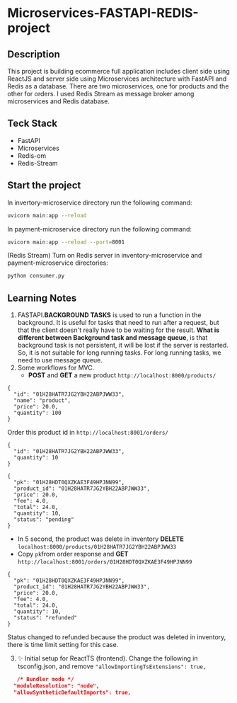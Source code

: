 # Microservices-FASTAPI-REDIS-project

## Description

This project is building ecommerce full application includes client side using ReactJS and server side using Microservices architecture with FastAPI and Redis as a database. There are two microservices, one for products and the other for orders. I used Redis Stream as message broker among microservices and Redis database.

## Teck Stack

- FastAPI
- Microservices
- Redis-om
- Redis-Stream

## Start the project

In invertory-microservice directory run the following command:

```bash
uvicorn main:app --reload
```

In payment-microservice directory run the following command:

```bash
uvicorn main:app --reload --port=8001
```

(Redis Stream) Turn on Redis server in inventory-microservice and payment-microservice directories:

```bash
python consumer.py
```

## Learning Notes

1. FASTAPI.**BACKGROUND TASKS** is used to run a function in the background. It is useful for tasks that need to run after a request, but that the client doesn't really have to be waiting for the result. **What is different between Background task and message queue**, is that background task is not persistent, it will be lost if the server is restarted. So, it is not suitable for long running tasks. For long running tasks, we need to use message queue.
2. Some workflows for MVC.
   - **POST** and **GET** a new product `http://localhost:8000/products/`

```
{
  "id": "01H28HATR7JG2YBH22ABPJWW33",
  "name": "product",
  "price": 20.0,
  "quantity": 100
}
```

Order this product id in `http://localhost:8001/orders/`

```
{
  "id": "01H28HATR7JG2YBH22ABPJWW33",
  "quantity": 10
}
```

```
{
  "pk": "01H28HDT0QXZKAE3F49HPJNN99",
  "product_id": "01H28HATR7JG2YBH22ABPJWW33",
  "price": 20.0,
  "fee": 4.0,
  "total": 24.0,
  "quantity": 10,
  "status": "pending"
}
```

- In 5 second, the product was delete in inventory **DELETE** `localhost:8000/products/01H28HATR7JG2YBH22ABPJWW33`
- Copy `pk`from order response and **GET** `http://localhost:8001/orders/01H28HDT0QXZKAE3F49HPJNN99`

```
{
  "pk": "01H28HDT0QXZKAE3F49HPJNN99",
  "product_id": "01H28HATR7JG2YBH22ABPJWW33",
  "price": 20.0,
  "fee": 4.0,
  "total": 24.0,
  "quantity": 10,
  "status": "refunded"
}
```

Status changed to refunded because the product was deleted in inventory, there is time limit setting for this case.

3. ✨ Initial setup for ReactTS (frontend).
   Change the following in tsconfig.json, and remove `"allowImportingTsExtensions": true,`

```json
   /* Bundler mode */
  "moduleResolution": "node",
  "allowSyntheticDefaultImports": true,
```
